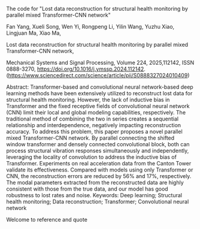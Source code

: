The code for "Lost data reconstruction for structural health monitoring by parallel mixed Transformer-CNN network"

Fan Yang, Xueli Song, Wen Yi, Rongpeng Li, Yilin Wang, Yuzhu Xiao, Lingjuan Ma, Xiao Ma,

Lost data reconstruction for structural health monitoring by parallel mixed Transformer-CNN network,

Mechanical Systems and Signal Processing, Volume 224, 2025,112142, ISSN 0888-3270, https://doi.org/10.1016/j.ymssp.2024.112142. (https://www.sciencedirect.com/science/article/pii/S0888327024010409)

Abstract: Transformer-based and convolutional neural network-based deep learning methods have been extensively utilized to reconstruct lost data for structural health monitoring. However, the lack of inductive bias in Transformer and the fixed receptive fields of convolutional neural network (CNN) limit their local and global modeling capabilities, respectively. The traditional method of combining the two in series creates a sequential relationship and interdependence, negatively impacting reconstruction accuracy. To address this problem, this paper proposes a novel parallel mixed Transformer-CNN network. By parallel connecting the shifted window transformer and densely connected convolutional block, both can process structural vibration responses simultaneously and independently, leveraging the locality of convolution to address the inductive bias of Transformer. Experiments on real acceleration data from the Canton Tower validate its effectiveness. Compared with models using only Transformer or CNN, the reconstruction errors are reduced by 56% and 17%, respectively. The modal parameters extracted from the reconstructed data are highly consistent with those from the true data, and our model has good robustness to lost rates and noise.
Keywords: Deep learning; Structural health monitoring; Data reconstruction; Transformer; Convolutional neural network

Welcome to reference and quote
